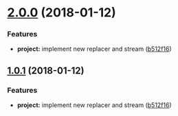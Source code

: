 <a name="2.0.0"></a>
# [2.0.0](https://github.com/SpoonX/procurator/compare/v1.1.0...v2.0.0) (2018-01-12)


### Features

* **project:** implement new replacer and stream ([b512f16](https://github.com/SpoonX/procurator/commit/b512f16))



<a name="1.0.1"></a>
## [1.0.1](https://github.com/SpoonX/procurator/compare/v1.1.0...v1.0.1) (2018-01-12)


### Features

* **project:** implement new replacer and stream ([b512f16](https://github.com/SpoonX/procurator/commit/b512f16))



